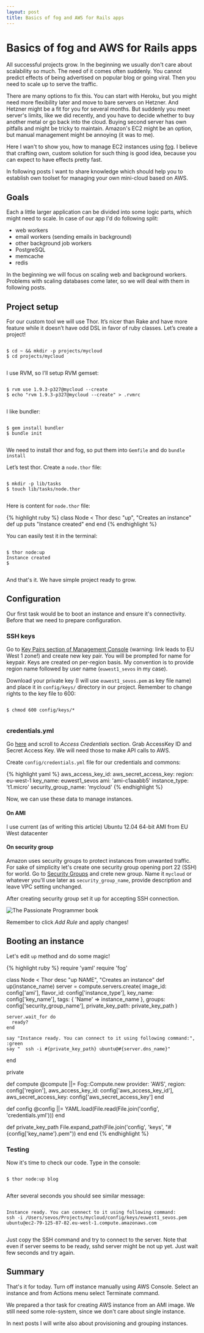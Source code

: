```yaml
---
layout: post
title: Basics of fog and AWS for Rails apps
---
```


# Basics of fog and AWS for Rails apps

All successful projects grow. In the beginning we usually don't care about scalability so much. The need of it comes often suddenly. You cannot predict effects of being advertised on popular blog or going viral. Then you need to scale up to serve the traffic.

There are many options to fix this. You can start with Heroku, but you might need more flexibility later and move to bare servers on Hetzner. And Hetzner might be a fit for you for several months. But suddenly you meet server's limits, like we did recently, and you have to decide whether to buy another metal or go back into the cloud. Buying second server has own pitfalls and might be tricky to maintain. Amazon's EC2 might be an option, but manual management might be annoying (it was to me).

Here I wan't to show you, how to manage EC2 instances using [fog](http://fog.io/). I believe that crafting own, custom solution for such thing is good idea, because you can expect to have effects pretty fast.

In following posts I want to share knowledge which should help you to establish own toolset for managing your own mini-cloud based on AWS.

## Goals

Each a little larger application can be divided into some logic parts, which might need to scale. In case of our app I'd do following split:

- web workers
- email workers (sending emails in background)
- other background job workers
- PostgreSQL
- memcache
- redis

In the beginning we will focus on scaling web and background workers. Problems with scaling databases come later, so we will deal with them in following posts.

## Project setup

For our custom tool we will use Thor. It’s nicer than Rake and have more feature while it doesn’t have odd DSL in favor of ruby classes. Let’s create a project!

<pre class="terminal"><code>
$ cd ~ &amp;&amp; mkdir -p projects/mycloud
$ cd projects/mycloud

</code></pre>

I use RVM, so I’ll setup RVM gemset:

<pre class="terminal"><code>
$ rvm use 1.9.3-p327@mycloud --create
$ echo "rvm 1.9.3-p327@mycloud --create" > .rvmrc

</code></pre>

I like bundler:

<pre class="terminal"><code>
$ gem install bundler
$ bundle init

</code></pre>

We need to install thor and fog, so put them into `Gemfile` and do `bundle install`

Let’s test thor. Create a `node.thor` file:

<pre class="terminal"><code>
$ mkdir -p lib/tasks
$ touch lib/tasks/node.thor

</code></pre>

Here is content for `node.thor` file:

{% highlight ruby %}
class Node < Thor
  desc "up", "Creates an instance"
  def up
    puts "Instance created"
  end
end
{% endhighlight %}

You can easily test it in the terminal:

<pre class="terminal"><code>
$ thor node:up
Instance created
$

</code></pre>

And that's it. We have simple project ready to grow.

## Configuration

Our first task would be to boot an instance and ensure it's connectivity.
Before that we need to prepare configuration.

### SSH keys

Go to [Key Pairs section of Management Console](https://console.aws.amazon.com/ec2/home?region=eu-west-1#s=KeyPairs) (warning: link leads to EU West 1 zone!) and create new key pair. You will be prompted for name for keypair.
Keys are created on per-region basis. My convention is to provide region name followed by user name (`euwest1_sevos` in my case).

Download your private key (I will use `euwest1_sevos.pem` as key file name)
and place it in `config/keys/` directory in our project.
Remember to change rights to the key file to 600:

<pre class="terminal"><code>
$ chmod 600 config/keys/*

</code></pre>

### credentials.yml

Go [here](https://portal.aws.amazon.com/gp/aws/securityCredentials) and scroll to *Access Credentials* section. Grab AccessKey ID and Secret Access Key. We will need those to make API calls to AWS.

Create `config/credentials.yml` file for our credentials and commons:

{% highlight yaml %}
aws_access_key_id: <your access key id>
aws_secret_access_key: <your secret access key>
region: eu-west-1
key_name: euwest1_sevos
ami: 'ami-c1aaabb5'
instance_type: 't1.micro'
security_group_name: 'mycloud'
{% endhighlight %}

Now, we can use these data to manage instances.

#### On AMI

I use current (as of writing this article) Ubuntu 12.04 64-bit AMI
from EU West datacenter

#### On security group

Amazon uses security groups to protect instances from unwanted traffic.
For sake of simplicity let's create one security group opening port 22 (SSH)
for world. Go to [Security Groups](https://console.aws.amazon.com/ec2/home?region=eu-west-1#s=SecurityGroups)
and crete new group. Name it `mycloud` or whatever you'll use later as
`security_group_name`, provide description and leave VPC setting unchanged.

After creating security group set it up for accepting SSH connection.

![The Passionate Programmer book](/img/2012/12/31/basics-of-fog-and-aws-for-rails-apps/security-group-setup.png)

Remember to click *Add Rule* and apply changes!

## Booting an instance

Let's edit `up` method and do some magic!

{% highlight ruby %}
require 'yaml'
require 'fog'

class Node < Thor
  desc "up NAME", "Creates an instance"
  def up(instance_name)
    server = compute.servers.create(
        image_id:         config['ami'],
        flavor_id:        config['instance_type'],
        key_name:         config['key_name'],
        tags:             {
                            'Name' => instance_name
                          },
        groups:           config['security_group_name'],
        private_key_path: private_key_path
    )

    server.wait_for do
      ready?
    end

    say "Instance ready. You can connect to it using following command:", :green
    say "  ssh -i #{private_key_path} ubuntu@#{server.dns_name}"
  end

  private

  def compute
    @compute ||= Fog::Compute.new provider: 'AWS',
                                  region: config['region'],
                                  aws_access_key_id: config['aws_access_key_id'],
                                  aws_secret_access_key: config['aws_secret_access_key']
  end

  def config
    @config ||= YAML.load(File.read(File.join('config', 'credentials.yml')))
  end

  def private_key_path
    File.expand_path(File.join('config', 'keys', "#{config['key_name'}.pem"))
  end
end
{% endhighlight %}

### Testing

Now it's time to check our code. Type in the console:

<pre class="terminal"><code>
$ thor node:up blog

</code></pre>

After several seconds you should see similar message:

<pre class="terminal"><code>
Instance ready. You can connect to it using following command:
ssh -i /Users/sevos/Projects/mycloud/config/keys/euwest1_sevos.pem
ubuntu@ec2-79-125-87-82.eu-west-1.compute.amazonaws.com

</code></pre>

Just copy the SSH command and try to connect to the server. Note that even if server seems
to be ready, sshd server might be not up yet. Just wait few seconds and try again.

## Summary

That's it for today. Turn off instance manually using AWS Console. Select an instance
and from Actions menu select Terminate command.

We prepared a thor task for creating AWS instance from an AMI image.
We still need some role-system, since we don't care about single instance.

In next posts I will write also about provisioning and grouping instances.




